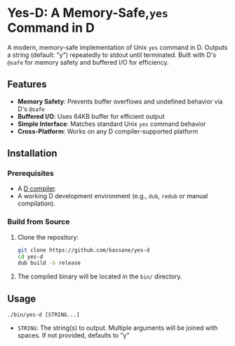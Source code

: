 # Yes-D: A Memory-Safe,`yes` Command in D

A modern, memory-safe implementation of Unix `yes` command in D. Outputs a string (default: "y") repeatedly to stdout until terminated. Built with D's `@safe` for memory safety and buffered I/O for efficiency.

## Features

- **Memory Safety**: Prevents buffer overflows and undefined behavior via D's `@safe`
- **Buffered I/O**: Uses 64KB buffer for efficient output
- **Simple Interface**: Matches standard Unix `yes` command behavior
- **Cross-Platform**: Works on any D compiler-supported platform

## Installation

### Prerequisites

- A [D compiler](https://dlang.org/download.html).
- A working D development environment (e.g., `dub`, `redub` or manual compilation).

### Build from Source

1. Clone the repository:
   ```bash
   git clone https://github.com/kassane/yes-d
   cd yes-d
   dub build -b release
   ```
2. The compiled binary will be located in the `bin/` directory.

## Usage

```console
./bin/yes-d [STRING...]
```
- `STRING`: The string(s) to output. Multiple arguments will be joined with spaces. If not provided, defaults to "y"